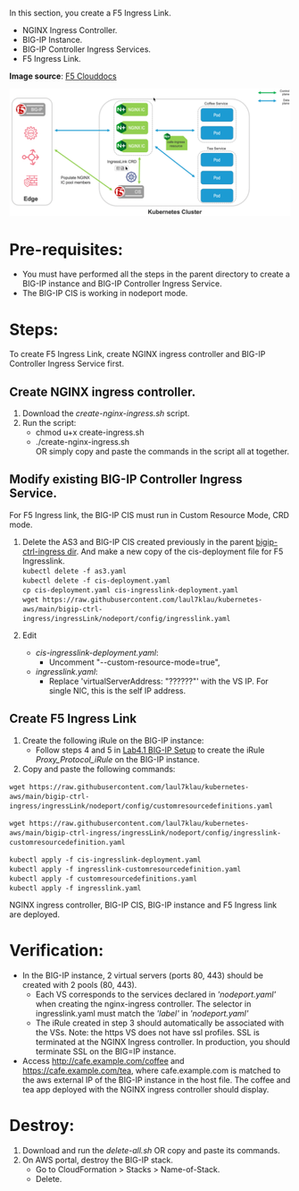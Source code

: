 In this section, you create a F5 Ingress Link.  
- NGINX Ingress Controller.  
- BIG-IP Instance.  
- BIG-IP Controller Ingress Services.  
- F5 Ingress Link.  

**Image source**: [F5 Clouddocs](https://clouddocs.f5.com/containers/latest/userguide/ingresslink/)  

![F5 Ingress Link](ingress-link-diagram.png)   

# Pre-requisites:
- You must have performed all the steps in the parent directory to create a BIG-IP instance and BIG-IP Controller Ingress Service.  
- The BIG-IP CIS is working in nodeport mode.

# Steps:
To create F5 Ingress Link, create NGINX ingress controller and BIG-IP Controller Ingress Service first.  
## Create NGINX ingress controller.   
1. Download the *create-nginx-ingress.sh* script.  
2. Run the script:  
   - chmod u+x create-ingress.sh    
   - ./create-nginx-ingress.sh   
   OR simply copy and paste the commands in the script all at together.   
   
## Modify existing BIG-IP Controller Ingress Service.  
For F5 Ingress link, the BIG-IP CIS must run in Custom Resource Mode, CRD mode. 
1. Delete the AS3 and BIG-IP CIS created previously in the parent [bigip-ctrl-ingress dir](https://github.com/laul7klau/kubernetes-aws/tree/main/bigip-ctrl-ingress). And make a new copy of the cis-deployment file for F5 Ingresslink.  
``kubectl delete -f as3.yaml``  
``kubectl delete -f cis-deployment.yaml``   
``cp cis-deployment.yaml cis-ingresslink-deployment.yaml``  
``wget https://raw.githubusercontent.com/laul7klau/kubernetes-aws/main/bigip-ctrl-ingress/ingressLink/nodeport/config/ingresslink.yaml``    

2. Edit  
   - *cis-ingresslink-deployment.yaml*:  
      - Uncomment "--custom-resource-mode=true",    
   - *ingresslink.yaml*:  
      - Replace 'virtualServerAddress: "??????"' with the VS IP. For single NIC, this is the self IP address.  

## Create F5 Ingress Link
1. Create the following iRule on the BIG-IP instance:
   - Follow steps 4 and 5 in [Lab4.1 BIG-IP Setup](https://clouddocs.f5.com/training/community/containers/html/class1/module4/lab1.html) to create the iRule *Proxy_Protocol_iRule* on the BIG-IP instance.  
2. Copy and paste the following commands:  

``wget https://raw.githubusercontent.com/laul7klau/kubernetes-aws/main/bigip-ctrl-ingress/ingressLink/nodeport/config/customresourcedefinitions.yaml``     

``wget https://raw.githubusercontent.com/laul7klau/kubernetes-aws/main/bigip-ctrl-ingress/ingressLink/nodeport/config/ingresslink-customresourcedefinition.yaml``   

``kubectl apply -f cis-ingresslink-deployment.yaml``  
``kubectl apply -f ingresslink-customresourcedefinition.yaml``    
``kubectl apply -f customresourcedefinitions.yaml``     
``kubectl apply -f ingresslink.yaml``    

NGINX ingress controller, BIG-IP CIS, BIG-IP instance and F5 Ingress link are deployed.

# Verification:
- In the BIG-IP instance, 2 virtual servers (ports 80, 443) should be created with 2 pools (80, 443). 
  - Each VS corresponds to the services declared in *'nodeport.yaml'* when creating the nginx-ingress controller. The selector in ingresslink.yaml must match the *'label'* in *'nodeport.yaml'*
  - The iRule created in step 3 should automatically be associated with the VSs.
  Note: the https VS does not have ssl profiles. SSL is terminated at the NGINX Ingress controller. In production, you should terminate SSL on the BIG=IP instance.  
- Access http://cafe.example.com/coffee and https://cafe.example.com/tea, where cafe.example.com is matched to the aws external IP of the BIG-IP instance in the host file. The coffee and tea app deployed with the NGINX ingress controller should display.

# Destroy:
1. Download and run the *delete-all.sh* OR copy and paste its commands.  
2. On AWS portal, destroy the BIG-IP stack.  
   - Go to CloudFormation > Stacks > Name-of-Stack. 
   - Delete.  





 

